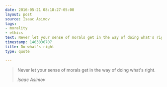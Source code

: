 ```yaml
---
date: 2016-05-21 08:18:27-05:00
layout: post
source: Isaac Asimov
tags:
- morality
- ethics
text: Never let your sense of morals get in the way of doing what's right.
timestamp: 1463836707
title: Do what's right
type: quote

---
```

> Never let your sense of morals get in the way of doing what's right.
> 
> <cite>Isaac Asimov</cite>